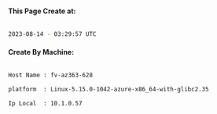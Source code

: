 
   
#### This Page Create at:

```bash

2023-08-14 - 03:29:57 UTC

```

#### Create By Machine:

```bash

Host Name : fv-az363-628

platform  : Linux-5.15.0-1042-azure-x86_64-with-glibc2.35

Ip Local  : 10.1.0.57

```

